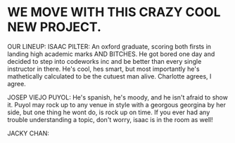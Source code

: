 # WE MOVE WITH THIS CRAZY COOL NEW PROJECT.

OUR LINEUP:
ISAAC PILTER: An oxford graduate, scoring both firsts in landing high academic marks AND BITCHES. He got bored one day and decided to step into codeworks inc and be better than every single instructor in there. He's cool, hes smart, but most importantly 
he's mathetically calculated to be the cutuest man alive. Charlotte agrees, I agree.

JOSEP VIEJO PUYOL: He's spanish, he's moody, and he isn't afraid to show it. Puyol may rock up to any venue in style with a georgous georgina by her side, but one thing he wont do, is rock up on time. If you ever had any trouble understanding a topic, don't worry, isaac is in the room as well! 

JACKY CHAN: 
